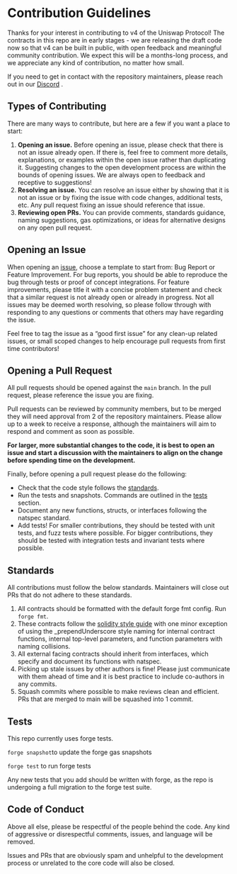 # Contribution Guidelines 

Thanks for your interest in contributing to v4 of the Uniswap Protocol! The contracts in this repo are in early stages - we are releasing the draft code now so that v4 can be built in public, with open feedback and meaningful community contribution. We expect this will be a months-long process, and we appreciate any kind of contribution, no matter how small.

If you need to get in contact with the repository maintainers, please reach out in our [Discord](https://discord.com/invite/FCfyBSbCU5) .

## Types of Contributing

There are many ways to contribute, but here are a few if you want a place to start:

1. **Opening an issue.** Before opening an issue, please check that there is not an issue already open. If there is, feel free to comment more details, explanations, or examples within the open issue rather than duplicating it. Suggesting changes to the open development process are within the bounds of opening issues. We are always open to feedback and receptive to suggestions!
2. **Resolving an issue.** You can resolve an issue either by showing that it is not an issue or by fixing the issue with code changes, additional tests, etc. Any pull request fixing an issue should reference that issue.
3. **Reviewing open PRs.** You can provide comments, standards guidance, naming suggestions, gas optimizations, or ideas for alternative designs on any open pull request.

## Opening an Issue

When opening an [issue](https://github.com/Uniswap/periphery-next/issues/new/choose), choose a template to start from: Bug Report or Feature Improvement. For bug reports, you should be able to reproduce the bug through tests or proof of concept integrations. For feature improvements, please title it with a concise problem statement and check that a similar request is not already open or already in progress. Not all issues may be deemed worth resolving, so please follow through with responding to any questions or comments that others may have regarding the issue.

Feel free to tag the issue as a “good first issue” for any clean-up related issues, or small scoped changes to help encourage pull requests from first time contributors!

## Opening a Pull Request

All pull requests should be opened against the `main` branch.  In the pull request, please reference the issue you are fixing.

Pull requests can be reviewed by community members, but to be merged they will need approval from 2 of the repository maintainers. Please allow up to a week to receive a response, although the maintainers will aim to respond and comment as soon as possible.

**For larger, more substantial changes to the code, it is best to open an issue and start a discussion with the maintainers to align on the change before spending time on the development.**

Finally, before opening a pull request please do the following:

- Check that the code style follows the [standards](#standards).
- Run the tests and snapshots. Commands are outlined in the [tests](#tests) section.
- Document any new functions, structs, or interfaces following the natspec standard.
- Add tests! For smaller contributions, they should be tested with unit tests, and fuzz tests where possible. For bigger contributions, they should be tested with integration tests and invariant tests where possible.

## Standards

All contributions must follow the below standards. Maintainers will close out PRs that do not adhere to these standards.

1. All contracts should be formatted with the default forge fmt config. Run `forge fmt`.
2. These contracts follow the [solidity style guide](https://docs.soliditylang.org/en/v0.8.17/style-guide.html) with one minor exception of using the _prependUnderscore style naming for internal contract functions, internal top-level parameters, and function parameters with naming collisions.
3. All external facing contracts should inherit from interfaces, which specify and document its functions with natspec.
4. Picking up stale issues by other authors is fine! Please just communicate with them ahead of time and it is best practice to include co-authors in any commits.
5. Squash commits where possible to make reviews clean and efficient. PRs that are merged to main will be squashed into 1 commit.

## Tests

This repo currently uses forge tests.

`forge snapshot`to update the forge gas snapshots

`forge test` to run forge tests

Any new tests that you add should be written with forge, as the repo is undergoing a full migration to the forge test suite.


## Code of Conduct

Above all else, please be respectful of the people behind the code. Any kind of aggressive or disrespectful comments, issues, and language will be removed. 

Issues and PRs that are obviously spam and unhelpful to the development process or unrelated to the core code will also be closed.